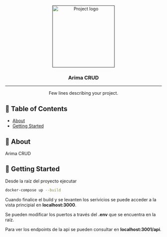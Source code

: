 <p align="center">
  <a href="" rel="noopener">
 <img width=200px height=200px src="https://i.imgur.com/6wj0hh6.jpg" alt="Project logo"></a>
</p>

<h3 align="center">Arima CRUD</h3>

<div align="center">

</div>

---

<p align="center"> Few lines describing your project.
    <br> 
</p>

## 📝 Table of Contents

- [About](#about)
- [Getting Started](#getting_started)

## 🧐 About <a name = "about"></a>

Arima CRUD

## 🏁 Getting Started <a name = "getting_started"></a>

Desde la raíz del proyecto ejecutar

```bash
docker-compose up --build
```

Cuando finalice el build y se levanten los serivicios se puede acceder a la vista principial en **localhost:3000**.

Se pueden modificar los puertos a través del **.env** que se encuentra en la raíz.

Para ver los endpoints de la api se pueden consultar en **localhost:3001/api**.
